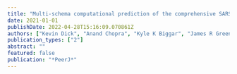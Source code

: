```yaml
---
title: "Multi-schema computational prediction of the comprehensive SARS-CoV-2 vs. human interactome"
date: 2021-01-01
publishDate: 2022-04-28T15:16:09.070861Z
authors: ["Kevin Dick", "Anand Chopra", "Kyle K Biggar", "James R Green"]
publication_types: ["2"]
abstract: ""
featured: false
publication: "*PeerJ*"
---
```


